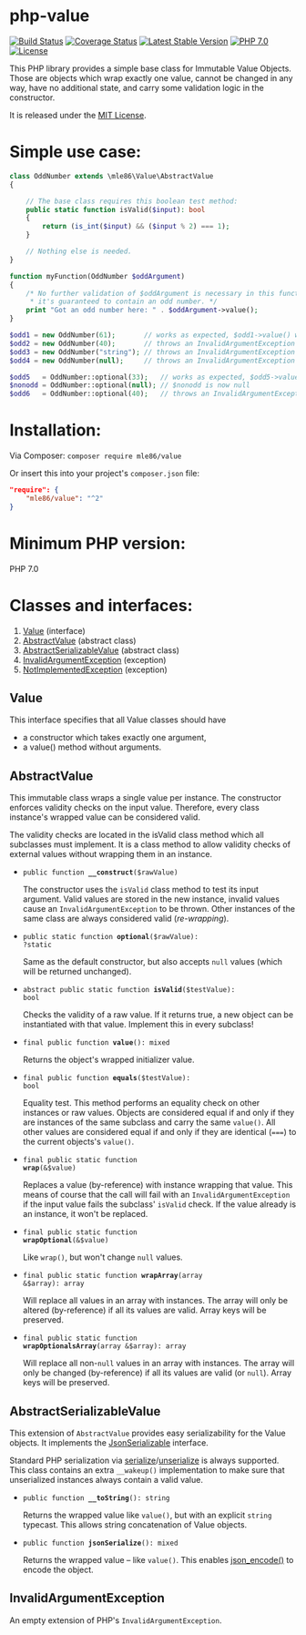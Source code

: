 # php-value

[![Build Status](https://travis-ci.org/mle86/php-value.svg?branch=master)](https://travis-ci.org/mle86/php-value)
[![Coverage Status](https://coveralls.io/repos/github/mle86/php-value/badge.svg?branch=master)](https://coveralls.io/github/mle86/php-value?branch=master)
[![Latest Stable Version](https://poser.pugx.org/mle86/value/version)](https://packagist.org/packages/mle86/value)
[![PHP 7.0](https://img.shields.io/badge/php-7.0-8892BF.svg?style=flat)](https://php.net/)
[![License](https://poser.pugx.org/mle86/value/license)](https://packagist.org/packages/mle86/value)

This PHP library provides a simple base class for Immutable Value Objects.
Those are objects which wrap exactly one value,
cannot be changed in any way,
have no additional state,
and carry some validation logic in the constructor.

It is released under the [MIT License](http://opensource.org/licenses/MIT).


# Simple use case:

```php
class OddNumber extends \mle86\Value\AbstractValue
{

    // The base class requires this boolean test method:
    public static function isValid($input): bool
    {
        return (is_int($input) && ($input % 2) === 1);
    }

    // Nothing else is needed.
}

function myFunction(OddNumber $oddArgument)
{
    /* No further validation of $oddArgument is necessary in this function,
     * it's guaranteed to contain an odd number. */
    print "Got an odd number here: " . $oddArgument->value();
}

$odd1 = new OddNumber(61);       // works as expected, $odd1->value() will return 61
$odd2 = new OddNumber(40);       // throws an InvalidArgumentException
$odd3 = new OddNumber("string"); // throws an InvalidArgumentException
$odd4 = new OddNumber(null);     // throws an InvalidArgumentException

$odd5   = OddNumber::optional(33);   // works as expected, $odd5->value() will return 33
$nonodd = OddNumber::optional(null); // $nonodd is now null
$odd6   = OddNumber::optional(40);   // throws an InvalidArgumentException
```


# Installation:

Via Composer:  `composer require mle86/value`

Or insert this into your project's `composer.json` file:

```json
"require": {
    "mle86/value": "^2"
}
```


# Minimum PHP version:

PHP 7.0


# Classes and interfaces:

1. [Value](#value) (interface)
1. [AbstractValue](#abstractvalue)  (abstract class)
1. [AbstractSerializableValue](#abstractserializablevalue)  (abstract class)
1. [InvalidArgumentException](#invalidargumentexception)  (exception)
1. [NotImplementedException](#notimplementedexception)  (exception)


## Value

This interface specifies that all Value classes should have
* a constructor which takes exactly one argument,
* a value() method without arguments.


## AbstractValue

This immutable class wraps a single value per instance.
The constructor enforces validity checks on the input value.
Therefore, every class instance's wrapped value can be considered valid.

The validity checks are located in the isValid class method which all
subclasses must implement.  It is a class method to allow validity checks
of external values without wrapping them in an instance.


* <code>public function <b>\_\_construct</b>($rawValue)</code>

  The constructor uses the `isValid` class method to test its input argument.
  Valid values are stored in the new instance, invalid values cause an `InvalidArgumentException` to be thrown.
  Other instances of the same class are always considered valid (*re-wrapping*).

* <code>public static function <b>optional</b>($rawValue): ?static</code>

  Same as the default constructor,
  but also accepts `null` values (which will be returned unchanged).

* <code>abstract public static function <b>isValid</b>($testValue): bool</code>

  Checks the validity of a raw value.
  If it returns true, a new object can be instantiated with that value.
  Implement this in every subclass!

* <code>final public function <b>value</b>(): mixed</code>

  Returns the object's wrapped initializer value.

* <code>final public function <b>equals</b>($testValue): bool</code>

  Equality test.
  This method performs an equality check on other instances or raw values.
  Objects are considered equal if and only if they are instances of the same subclass and carry the same `value()`.
  All other values are considered equal if and only if they are identical (`===`) to the current objects's `value()`.

* <code>final public static function <b>wrap</b>(&$value)</code>

  Replaces a value (by-reference) with instance wrapping that value.
  This means of course that the call will fail with an `InvalidArgumentException` if the input value fails the subclass' `isValid` check.
  If the value already is an instance, it won't be replaced.

* <code>final public static function <b>wrapOptional</b>(&$value)</code>

  Like `wrap()`, but won't change `null` values.

* <code>final public static function <b>wrapArray</b>(array &$array): array</code>

  Will replace all values in an array with instances.
  The array will only be altered (by-reference) if all its values are valid.
  Array keys will be preserved.

* <code>final public static function <b>wrapOptionalsArray</b>(array &$array): array</code>

  Will replace all non-`null` values in an array with instances.
  The array will only be changed (by-reference) if all its values are valid (or `null`).
  Array keys will be preserved.


## AbstractSerializableValue

This extension of `AbstractValue` provides easy serializability for the Value objects.
It implements the [JsonSerializable](https://php.net/manual/class.jsonserializable.php) interface.

Standard PHP serialization via [serialize](https://secure.php.net/serialize)/[unserialize](https://secure.php.net/unserialize)
is always supported.
This class contains an extra `__wakeup()` implementation
to make sure that unserialized instances always contain a valid value.

* <code>public function <b>\_\_toString</b>(): string</code>

  Returns the wrapped value like `value()`, but with an explicit
  `string` typecast.  This allows string concatenation of Value objects.

* <code>public function <b>jsonSerialize</b>(): mixed</code>

  Returns the wrapped value –
  like `value()`.
  This enables [json\_encode()](https://secure.php.net/json_encode) to encode the object.


## InvalidArgumentException

An empty extension of PHP's `InvalidArgumentException`.
